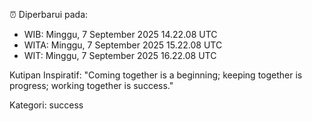 ⏰ Diperbarui pada:
- WIB: Minggu, 7 September 2025 14.22.08 UTC
- WITA: Minggu, 7 September 2025 15.22.08 UTC
- WIT: Minggu, 7 September 2025 16.22.08 UTC

Kutipan Inspiratif:
"Coming together is a beginning; keeping together is progress; working together is success."


Kategori: success

